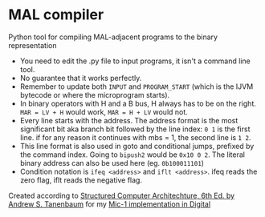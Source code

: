 # MAL compiler
Python tool for compiling MAL-adjacent programs to the binary representation

- You need to edit the .py file to input programs, it isn't a command line tool.
- No guarantee that it works perfectly.
- Remember to update both `INPUT` and  `PROGRAM_START` (which is the IJVM bytecode or where the microprogram starts).
- In binary operators with H and a B bus, H always has to be on the right. `MAR = LV + H` would work, `MAR = H + LV` would not.
- Every line starts with the address. The address format is the most significant bit aka branch bit followed by the line index: `0 1` is the first line. if for any reason it continues with mbs =  1, the second line is `1 2`.
- This line format is also used in goto and conditional jumps, prefixed by the command index. Going to `bipush2` would be `0x10 0 2`. The literal binary address can also be used here (eg. `0b100011101`)
- Condition notation is `ifeq <address>` and `iflt <address>`. ifeq reads the zero flag, iflt reads the negative flag.

Created according to [Structured Computer Architechture, 6th Ed. by Andrew S. Tanenbaum](https://csc-knu.github.io/sys-prog/books/Andrew%20S.%20Tanenbaum%20-%20Structured%20Computer%20Organization.pdf) for my [Mic-1 implementation in Digital](https://github.com/gamemode-3/Digital-Mic-1)
